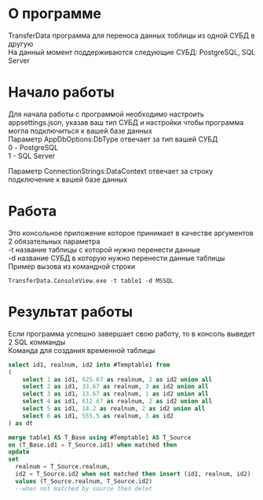 # О программе 
TransferData программа для переноса данных тоблицы из одной СУБД в другую  
На данный момент поддерживаются следующие СУБД: PostgreSQL, SQL Server  

# Начало работы 
Для начала работы с программой необходимо настроить appsettings.json, указав ваш тип СУБД и настройки чтобы программа могла подключиться к вашей базе данных  
Параметр AppDbOptions:DbType отвечает за тип вашей СУБД  
0 - PostgreSQL  
1 - SQL Server

Параметр ConnectionStrings:DataContext отвечает за строку подключение к вашей базе данных  

# Работа 
Это консольное приложение которое принимает в качестве аргументов 2 обязательных параметра  
-t название таблицы с которой нужно перенести данные  
-d название СУБД в которую нужно перенести данные таблицы  
Пример вызова из командной строки  
```console
TransferData.ConsoleView.exe -t table1 -d MSSQL
```

# Результат работы  
Если программа успешно завершает свою работу, то в консоль выведет 2 SQL комманды  
Команда для создания временной таблицы
```sql
select id1, realnum, id2 into #Temptable1 from
(
    select 1 as id1, 625.67 as realnum, 2 as id2 union all
    select 2 as id1, 33.67 as realnum, 3 as id2 union all
    select 3 as id1, 13.67 as realnum, 1 as id2 union all
    select 4 as id1, 612.67 as realnum, 2 as id2 union all
    select 5 as id1, 14.2 as realnum, 2 as id2 union all
    select 6 as id1, 555.5 as realnum, 3 as id2
) as dt
```

```sql
merge table1 AS T_Base using #Temptable1 AS T_Source
on (T_Base.id1 = T_Source.id1) when matched then 
update 
set 
  realnum = T_Source.realnum, 
  id2 = T_Source.id2 when not matched then insert (id1, realnum, id2) 
  values (T_Source.realnum, T_Source.id2) 
  --when not matched by source then delet
```
